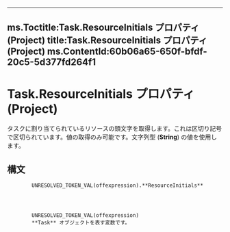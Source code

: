 

---
ms.Toctitle:Task.ResourceInitials プロパティ (Project)
title:Task.ResourceInitials プロパティ (Project)
ms.ContentId:60b06a65-650f-bfdf-20c5-5d377fd264f1
---
# Task.ResourceInitials プロパティ (Project)




タスクに割り当てられているリソースの頭文字を取得します。これは区切り記号で区切られています。値の取得のみ可能です。文字列型 (**String**) の値を使用します。

## 構文

            UNRESOLVED_TOKEN_VAL(offexpression).**ResourceInitials**




            UNRESOLVED_TOKEN_VAL(offexpression)
            **Task** オブジェクトを表す変数です。




